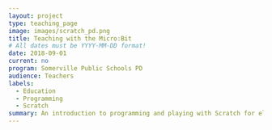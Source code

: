 ```yaml
---
layout: project
type: teaching_page
image: images/scratch_pd.png
title: Teaching with the Micro:Bit
# All dates must be YYYY-MM-DD format!
date: 2018-09-01
current: no
program: Somerville Public Schools PD
audience: Teachers
labels:
  - Education
  - Programming
  - Scratch
summary: An introduction to programming and playing with Scratch for elementary and middle-grades teachers with a focus on encouraging student play and exploration.
---
```


